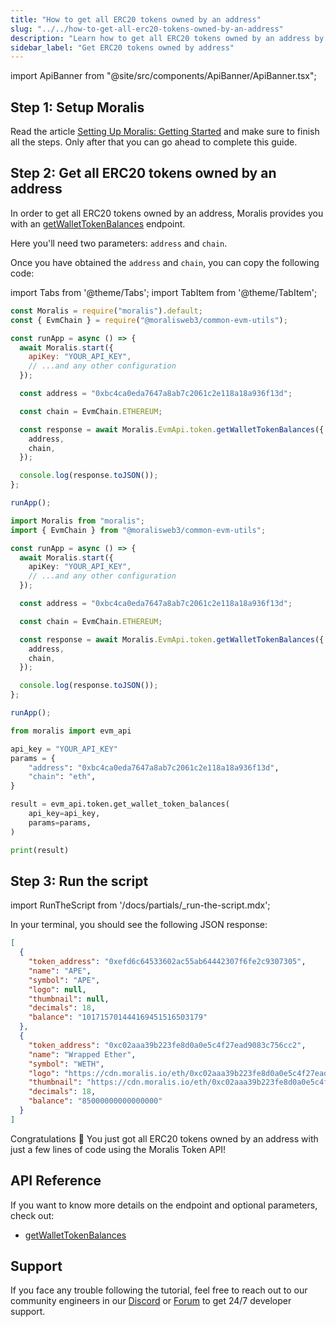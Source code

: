 ```yaml
---
title: "How to get all ERC20 tokens owned by an address"
slug: "../../how-to-get-all-erc20-tokens-owned-by-an-address"
description: "Learn how to get all ERC20 tokens owned by an address by Moralis Token API."
sidebar_label: "Get ERC20 tokens owned by address"
---
```


import ApiBanner from "@site/src/components/ApiBanner/ApiBanner.tsx";



## Step 1: Setup Moralis

Read the article [Setting Up Moralis: Getting Started](/web3-data-api/evm/get-your-api-key) and make sure to finish all the steps. Only after that you can go ahead to complete this guide.

## Step 2: Get all ERC20 tokens owned by an address

In order to get all ERC20 tokens owned by an address, Moralis provides you with an [getWalletTokenBalances](/web3-data-api/evm/reference/get-wallet-token-balances) endpoint.

Here you'll need two parameters: `address` and `chain`.

Once you have obtained the `address` and `chain`, you can copy the following code:

import Tabs from '@theme/Tabs';
import TabItem from '@theme/TabItem';

<Tabs groupId="programming-language">
  <TabItem value="javascript" label="index.js (JavaScript)" default>

```javascript index.js
const Moralis = require("moralis").default;
const { EvmChain } = require("@moralisweb3/common-evm-utils");

const runApp = async () => {
  await Moralis.start({
    apiKey: "YOUR_API_KEY",
    // ...and any other configuration
  });

  const address = "0xbc4ca0eda7647a8ab7c2061c2e118a18a936f13d";

  const chain = EvmChain.ETHEREUM;

  const response = await Moralis.EvmApi.token.getWalletTokenBalances({
    address,
    chain,
  });

  console.log(response.toJSON());
};

runApp();
```

</TabItem>
<TabItem value="typescript" label="index.ts (TypeScript)">

```typescript index.ts
import Moralis from "moralis";
import { EvmChain } from "@moralisweb3/common-evm-utils";

const runApp = async () => {
  await Moralis.start({
    apiKey: "YOUR_API_KEY",
    // ...and any other configuration
  });

  const address = "0xbc4ca0eda7647a8ab7c2061c2e118a18a936f13d";

  const chain = EvmChain.ETHEREUM;

  const response = await Moralis.EvmApi.token.getWalletTokenBalances({
    address,
    chain,
  });

  console.log(response.toJSON());
};

runApp();
```

</TabItem>
<TabItem value="python" label="index.py (Python)">

```python index.py
from moralis import evm_api

api_key = "YOUR_API_KEY"
params = {
    "address": "0xbc4ca0eda7647a8ab7c2061c2e118a18a936f13d",
    "chain": "eth",
}

result = evm_api.token.get_wallet_token_balances(
    api_key=api_key,
    params=params,
)

print(result)
```

</TabItem>
</Tabs>

## Step 3: Run the script

import RunTheScript from '/docs/partials/\_run-the-script.mdx';

<RunTheScript />

In your terminal, you should see the following JSON response:

```json
[
  {
    "token_address": "0xefd6c64533602ac55ab64442307f6fe2c9307305",
    "name": "APE",
    "symbol": "APE",
    "logo": null,
    "thumbnail": null,
    "decimals": 18,
    "balance": "101715701444169451516503179"
  },
  {
    "token_address": "0xc02aaa39b223fe8d0a0e5c4f27ead9083c756cc2",
    "name": "Wrapped Ether",
    "symbol": "WETH",
    "logo": "https://cdn.moralis.io/eth/0xc02aaa39b223fe8d0a0e5c4f27ead9083c756cc2.webp",
    "thumbnail": "https://cdn.moralis.io/eth/0xc02aaa39b223fe8d0a0e5c4f27ead9083c756cc2_thumb.webp",
    "decimals": 18,
    "balance": "85000000000000000"
  }
]
```

Congratulations 🥳 You just got all ERC20 tokens owned by an address with just a few lines of code using the Moralis Token API!

## API Reference

If you want to know more details on the endpoint and optional parameters, check out:

- [getWalletTokenBalances](/web3-data-api/evm/reference/get-wallet-token-balances)

## Support

If you face any trouble following the tutorial, feel free to reach out to our community engineers in our [Discord](https://moralis.io/discord) or [Forum](https://forum.moralis.io) to get 24/7 developer support.
